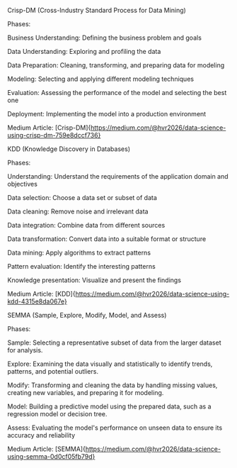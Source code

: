 
Crisp-DM (Cross-Industry Standard Process for Data Mining)

Phases: 

Business Understanding: Defining the business problem and goals 

Data Understanding: Exploring and profiling the data 

Data Preparation: Cleaning, transforming, and preparing data for modeling 

Modeling: Selecting and applying different modeling techniques 

Evaluation: Assessing the performance of the model and selecting the best one 

Deployment: Implementing the model into a production environment

Medium Article: [Crisp-DM]{https://medium.com/@hvr2026/data-science-using-crisp-dm-759e8dccf736}




KDD (Knowledge Discovery in Databases)

Phases:

Understanding: Understand the requirements of the application domain and objectives 

Data selection: Choose a data set or subset of data 

Data cleaning: Remove noise and irrelevant data 

Data integration: Combine data from different sources 

Data transformation: Convert data into a suitable format or structure 

Data mining: Apply algorithms to extract patterns 

Pattern evaluation: Identify the interesting patterns 

Knowledge presentation: Visualize and present the findings 

Medium Article: [KDD]{https://medium.com/@hvr2026/data-science-using-kdd-4315e8da067e}




SEMMA (Sample, Explore, Modify, Model, and Assess)

Phases:

Sample: Selecting a representative subset of data from the larger dataset for analysis. 

Explore: Examining the data visually and statistically to identify trends, patterns, and potential outliers.

Modify: Transforming and cleaning the data by handling missing values, creating new variables, and preparing it for modeling.

Model: Building a predictive model using the prepared data, such as a regression model or decision tree. 

Assess: Evaluating the model's performance on unseen data to ensure its accuracy and reliability

Medium Article: [SEMMA]{https://medium.com/@hvr2026/data-science-using-semma-0d0cf05fb79d}
